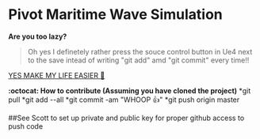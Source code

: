 # Pivot Maritime Wave Simulation

__Are you too lazy?__
> Oh yes I definetely rather press the souce control button
> in Ue4 next to the save intead of writing "git add" amd "git commit"
> every time!!

[YES MAKE MY LIFE EASIER  :metal:](https://wiki.unrealengine.com/Git_source_control_(Tutorial))

__:octocat: How to contribute (Assuming you have cloned the project)__
*git pull
*git add --all
*git commit -am "WHOOP :+1:"
*git push origin master


##See Scott to set up private and public key for proper github access to push code
